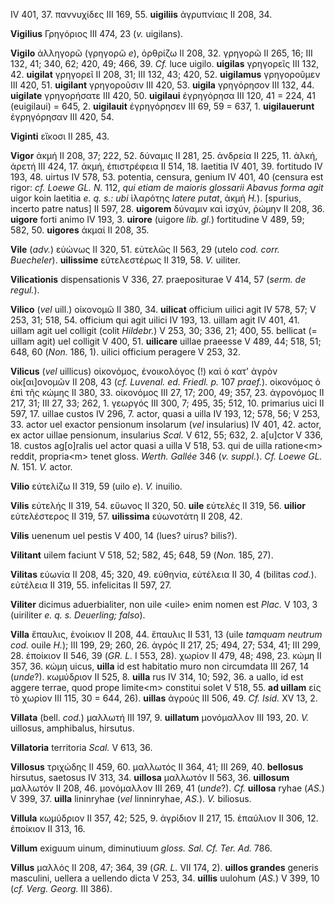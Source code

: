 IV 401, 37. παννυχίδες III 169, 55. **uigiliis** ἀγρυπνίαις II 208, 34.

**Vigilius** Γρηγόριος III 474, 23 (*v.* uigilans).

**Vigilo** ἀλληγορῶ (γρηγορῶ *e*), ὀρθρίζω II 208, 32. γρηγορῶ II 265,
16; III 132, 41; 340, 62; 420, 49; 466, 39. *Cf.* luce uigilo.
**uigilas** γρηγορεῖς III 132, 42. **uigilat** γρηγορεῖ II 208, 31; III
132, 43; 420, 52. **uigilamus** γρηγοροῦμεν III 420, 51. **uigilant**
γρηγοροῦσιν III 420, 53. **uigila** γρηγόρησον III 132, 44. **uigilate**
γρηγορήσατε III 420, 50. **uigilaui** ἐγρηγόρησα III 120, 41 = 224, 41
(euigilaui) = 645, 2. **uigilauit** ἐγρηγόρησεν III 69, 59 = 637, 1.
**uigilauerunt** ἐγρηγόρησαν III 420, 54.

**Viginti** εἴκοσι II 285, 43.

**Vigor** ἀκμή II 208, 37; 222, 52. δύναμις II 281, 25. ἀνδρεία II 225,
11. ἀλκή, ἀρετή III 424, 17. ἀκμή, ἐπιστρέφεια II 514, 18. laetitia IV
401, 39. fortitudo IV 193, 48. uirtus IV 578, 53. potentia, censura,
genium IV 401, 40 (censura est rigor: *cf. Loewe GL. N.* 112, *qui etiam
de maioris glossarii Abavus forma agit* uigor koin laetitia *e. q. s.:
ubi* ἱλαρότης *latere putat*, ἀκμή *H.*). [spurius, incerto patre
natus] II 597, 28. **uigorem** δύναμιν καὶ ἰσχύν, ῥώμην II 208, 36.
**uigore** forti animo IV 193, 3. **uirore** (uigore *lib. gl.*)
fortitudine V 489, 59; 582, 50. **uigores** ἀκμαί II 208, 35.

**Vile** (*adv.*) εὐώνως II 320, 51. εὐτελῶς II 563, 29 (utelo *cod.
corr. Buecheler*). **uilissime** εὐτελεστέρως II 319, 58. *V.* uiliter.

**Vilicationis** dispensationis V 336, 27. praepositurae V 414, 57
(*serm. de regul.*).

**Vilico** (*vel* uill.) οἰκονομῶ II 380, 34. **uilicat** officium
uilici agit IV 578, 57; V 253, 31; 518, 54. officium qui agit uilici IV
193, 13. uillam agit IV 401, 41. uillam agit uel colligit (colit
*Hildebr.*) V 253, 30; 336, 21; 400, 55. bellicat (= uillam agit) uel
colligit V 400, 51. **uilicare** uillae praeesse V 489, 44; 518, 51;
648, 60 (*Non.* 186, 1). uilici officium peragere V 253, 32.

**Vilicus** (*vel* uillicus) οἰκονόμος, ἐνοικολόγος (!) καὶ ὁ κατ' ἀγρὸν
οἰκ[αι]ονομῶν II 208, 43 (*cf. Luvenal. ed. Friedl. p.* 107 *praef.*).
οἰκονόμος ὁ ἐπὶ τῆς κώμης II 380, 33. οἰκονόμος III 27, 17; 200, 49;
357, 23. ἀγρονόμος II 217, 31; III 27, 33; 262, 1. γεωργός III 300, 7;
495, 35; 512, 10. primarius uici II 597, 17. uillae custos IV 296, 7.
actor, quasi a uilla IV 193, 12; 578, 56; V 253, 33. actor uel exactor
pensionum insolarum (*vel* insularius) IV 401, 42. actor, ex actor
uillae pensionum, insularius *Scal.* V 612, 55; 632, 2. a[u]ctor V
336, 18. custos ag[o]ralis uel actor quasi a uilla V 518, 53. qui de
uilla ratione\<m\> reddit, propria\<m\> tenet gloss. *Werth. Gallée* 346
(*v. suppl.*). *Cf. Loewe GL. N.* 151. *V.* actor.

**Vilio** εὐτελίζω II 319, 59 (uilo *e*). *V.* inuilio.

**Vilis** εὐτελής II 319, 54. εὔωνος II 320, 50. **uile** εὐτελές II
319, 56. **uilior** εὐτελέστερος II 319, 57. **uilissima** εὐωνοτάτη II
208, 42.

**Vilis** uenenum uel pestis V 400, 14 (lues? uirus? bilis?).

**Vilitant** uilem faciunt V 518, 52; 582, 45; 648, 59 (*Non.* 185, 27).

**Vilitas** εὐωνία II 208, 45; 320, 49. εὐθηνία, εὐτέλεια II 30, 4
(bilitas *cod.*). εὐτέλεια II 319, 55. infelicitas II 597, 27.

**Viliter** dicimus aduerbialiter, non uile \<uile\> enim nomen est
*Plac.* V 103, 3 (uiriliter *e. q. s. Deuerling; falso*).

**Villa** ἔπαυλις, ἐνοίκιον II 208, 44. ἔπαυλις II 531, 13 (uile
*tamquam neu­trum cod.* ouile *H.*); III 199, 29; 260, 26. ἀγρός II 217,
25; 494, 27; 534, 41; III 299, 28. ἐποίκιον II 546, 39 (*GR. L.* I 553,
28). χωρίον II 479, 48; 498, 23. κώμη II 357, 36. κώμη uicus, **uilla**
id est habitatio muro non circumdata III 267, 14 (*unde*?). κωμύδριον II
525, 8. **uilla** rus IV 314, 10; 592, 36. a uallo, id est aggere
terrae, quod prope limite\<m\> constitui solet V 518, 55. **ad uillam**
εἰς τὸ χωρίον III 115, 30 = 644, 26). **uillas** ἀγρούς III 506, 49.
*Cf. Isid.* XV 13, 2.

**Villata** (bell. *cod.*) μαλλωτή III 197, 9. **uillatum** μονόμαλλον
III 193, 20. *V.* uillosus, amphibalus, hirsutus.

**Villatoria** territoria *Scal.* V 613, 36.

**Villosus** τριχώδης II 459, 60. μαλλωτός II 364, 41; III 269, 40.
**bellosus** hirsutus, saetosus IV 313, 34. **uillosa** μαλλωτόν II 563,
36. **uillosum** μαλλωτόν II 208, 46. μονόμαλλον III 269, 41 (*unde*?).
*Cf.* **uillosa** ryhae (*AS.*) V 399, 37. **uilla** lininryhae (*vel*
linninryhae, *AS.*). *V.* biliosus.

**Villula** κωμύδριον II 357, 42; 525, 9. ἀγρίδιον II 217, 15. ἐπαύλιον
II 306, 12. ἐποίκιον II 313, 16.

**Villum** exiguum uinum, diminutiuum *gloss. Sal. Cf. Ter. Ad.* 786.

**Villus** μαλλός II 208, 47; 364, 39 (*GR. L.* VII 174, 2). **uillos
grandes** generis masculini, uellera a uellendo dicta V 253, 34.
**uillis** uulohum (*AS.*) V 399, 10 (*cf. Verg. Georg.* III 386).
